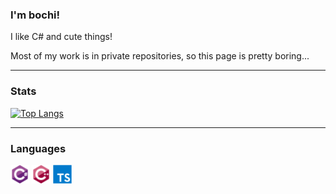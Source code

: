 ### I'm bochi!
I like C# and cute things!

Most of my work is in private repositories, so this page is pretty boring...
<br />

---

### Stats

[![Top Langs](https://github-readme-stats.vercel.app/api/top-langs/?username=xxbochi&layout=compact)](https://github.com/anuraghazra/github-readme-stats)

  
---
  
### Languages
<p align="left">
<img width="30" height="30" src="https://raw.githubusercontent.com/devicons/devicon/master/icons/csharp/csharp-original.svg" alt="C#" />
<img width="30" height="30" src="https://raw.githubusercontent.com/devicons/devicon/master/icons/cplusplus/cplusplus-original.svg" alt="C++" />
<img width="30" height="30" src="https://raw.githubusercontent.com/devicons/devicon/master/icons/typescript/typescript-original.svg" alt="TypeScript" />
</p>
